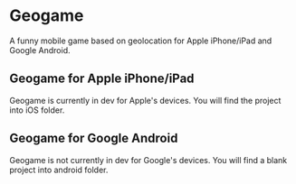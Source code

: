 Geogame
=======

A funny mobile game based on geolocation for Apple iPhone/iPad and Google Android.

Geogame for Apple iPhone/iPad
-----------------------------

Geogame is currently in dev for Apple's devices.
You will find the project into iOS folder.


Geogame for Google Android
--------------------------

Geogame is not currently in dev for Google's devices.
You will find a blank project into android folder.
